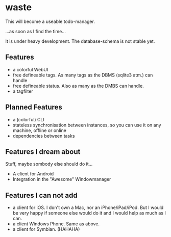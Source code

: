waste
=====

This will become a useable todo-manager.

...as soon as I find the time...

It is under heavy development. The database-schema is not stable yet.

Features
--------

* a colorful WebUI
* free defineable tags. As many tags as the DBMS (sqlite3 atm.) can handle
* free defineable status. Also as many as the DMBS can handle.
* a tagfilter

Planned Features
----------------

* a (colorful) CLI
* stateless synchronisation between instances, so you can use it on any machine, offline or online
* dependencies between tasks

Features I dream about
----------------------
Stuff, maybe sombody else should do it...

* A client for Android
* Integration in the "Awesome" Windowmanager

Features I can not add
----------------------
    
* a client for iOS. I don't own a Mac, nor an iPhone/iPad/iPod. But I would be very happy if someone else would do it and I would help as much as I can.
* a client Windows Phone. Same as above.
* a client for Symbian. (HAHAHA)
